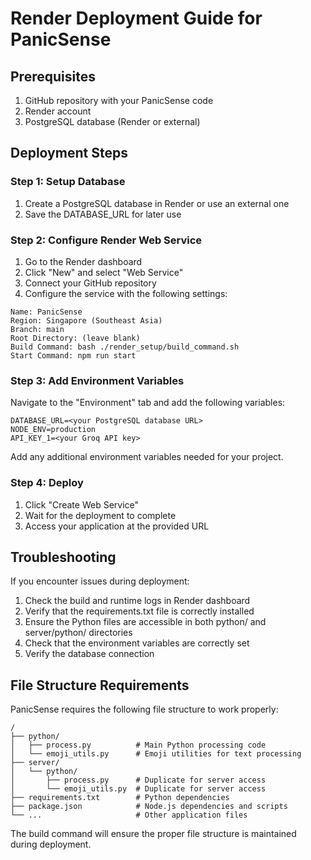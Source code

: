 # Render Deployment Guide for PanicSense

## Prerequisites

1. GitHub repository with your PanicSense code
2. Render account
3. PostgreSQL database (Render or external)

## Deployment Steps

### Step 1: Setup Database

1. Create a PostgreSQL database in Render or use an external one
2. Save the DATABASE_URL for later use

### Step 2: Configure Render Web Service

1. Go to the Render dashboard
2. Click "New" and select "Web Service"
3. Connect your GitHub repository
4. Configure the service with the following settings:

```
Name: PanicSense
Region: Singapore (Southeast Asia)
Branch: main
Root Directory: (leave blank)
Build Command: bash ./render_setup/build_command.sh
Start Command: npm run start
```

### Step 3: Add Environment Variables

Navigate to the "Environment" tab and add the following variables:

```
DATABASE_URL=<your PostgreSQL database URL>
NODE_ENV=production
API_KEY_1=<your Groq API key>
```

Add any additional environment variables needed for your project.

### Step 4: Deploy

1. Click "Create Web Service"
2. Wait for the deployment to complete
3. Access your application at the provided URL

## Troubleshooting

If you encounter issues during deployment:

1. Check the build and runtime logs in Render dashboard
2. Verify that the requirements.txt file is correctly installed
3. Ensure the Python files are accessible in both python/ and server/python/ directories
4. Check that the environment variables are correctly set
5. Verify the database connection

## File Structure Requirements

PanicSense requires the following file structure to work properly:

```
/
├── python/
│   ├── process.py          # Main Python processing code
│   └── emoji_utils.py      # Emoji utilities for text processing
├── server/
│   └── python/
│       ├── process.py      # Duplicate for server access
│       └── emoji_utils.py  # Duplicate for server access
├── requirements.txt        # Python dependencies
├── package.json            # Node.js dependencies and scripts
└── ...                     # Other application files
```

The build command will ensure the proper file structure is maintained during deployment.